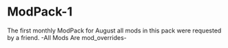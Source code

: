 # ModPack-1
The first monthly ModPack for August all mods in this pack were requested by a friend.
-All Mods Are mod_overrides-
